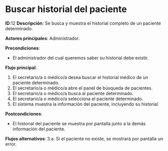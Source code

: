 # Buscar historial del paciente
**ID**:12 **Descripción**: Se busca y muestra el historial completo de un paciente determinado.

**Actores principales**: Administrador.

**Precondiciones**:

* El administrador del cual queremos saber su historial debe existir.

**Flujo principal**:

1. El secretario/a o médico/a desea buscar el historial médico de un paciente determinado.
2. El secretario/a o médico/a abre el panel de búsqueda de pacientes.
3. El secretario/a o médico/a busca al paciente determinado.
4. El secretario/a o médico/a selecciona el paciente determinado.
5. El sistema muestra la información del paciente, incluyendo su historial.

**Postcondiciones**:

* El historial del paciente se muestra por pantalla junto a la demás información del paciente.

**Flujos alternativos**:
  3.a. Si el paciente no existe, se mostrará por pantalla un error.
